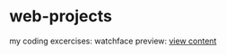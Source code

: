 # web-projects
my coding excercises:
watchface preview: [view content](https://codepen.io/miraclemenikelechi/pen/ZErWzOL)
